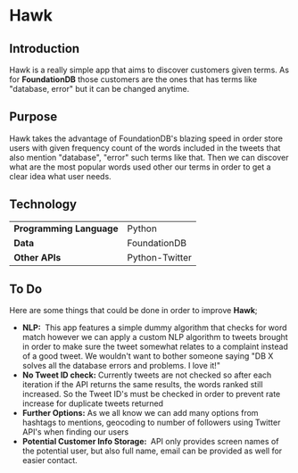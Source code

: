 <h1>Hawk</h1>
<h2>Introduction</h2>
<p>Hawk is a really simple app that aims to discover customers given terms. As for <b>FoundationDB</b>
those customers are the ones that has terms like "database, error" but it can be changed anytime.</p>
<h2>Purpose</h2>
<p>Hawk takes the advantage of FoundationDB's blazing speed in order store users with given frequency count of the
words included in the tweets that also mention "database", "error" such terms like that. Then we can discover
what are the most popular words used other our terms in order to get a clear idea what user needs.
<h2>Technology</h2>
<table>
<tr>
  <td><b>Programming Language</b></td>
  <td>Python</b>
</tr>
<tr>
  <td><b>Data</b></td>
  <td>FoundationDB</b>
</tr>
<tr>
  <td><b>Other APIs</b></td>
  <td>Python-Twitter</b>
</tr>
</table>
<h2>To Do</h2>
<p>Here are some things that could be done in order to improve <b>Hawk</b>;</p>
<ul>
  <li><b>NLP:</b> &nbspThis app features a simple dummy algorithm that checks for word match however we can apply a custom NLP
  algorithm to tweets brought in order to make sure the tweet somewhat relates to a complaint instead of a good tweet.
  We wouldn't want to bother someone saying "DB X solves all the database errors and problems. I love it!"</li>
  <li><b>No Tweet ID check:</b>&nbspCurrently tweets are not checked so after each iteration if the API returns the same results,
  the words ranked still increased. So the Tweet ID's must be checked in order
  to prevent rate increase for duplicate tweets returned</li>
  <li><b>Further Options:</b>&nbspAs we all know we can add many options from hashtags to mentions, geocoding to number of followers
  using Twitter API's when finding our users</li>
  <li><b>Potential Customer Info Storage: </b>&nbspAPI only provides screen names of the potential user, but also full name, email can be provided as well for easier contact.</li>
</ul>
